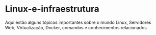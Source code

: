 # Linux-e-infraestrutura
Aqui estão alguns tópicos importantes sobre o mundo Linux, Servidores Web, Virtualização, Docker, comandos e conhecimentos relacionados
